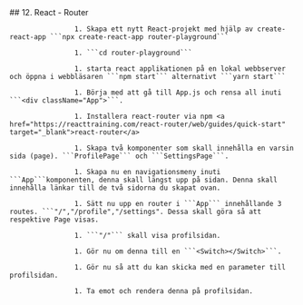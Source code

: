 <!doctype html>
<html>
	<head>
		<title>React Exercises</title>##  12. React - Router
					
					1. Skapa ett nytt React-projekt med hjälp av create-react-app ```npx create-react-app router-playground```

					1. ```cd router-playground```
					
					1. starta react applikationen på en lokal webbserver och öppna i webbläsaren ```npm start``` alternativt ```yarn start```
					
					1. Börja med att gå till App.js och rensa all inuti ```<div className="App">```.

					1. Installera react-router via npm <a href="https://reacttraining.com/react-router/web/guides/quick-start" target="_blank">react-router</a>

					1. Skapa två komponenter som skall innehålla en varsin sida (page). ```ProfilePage``` och ```SettingsPage```.

					1. Skapa nu en navigationsmeny inuti ```App```komponenten, denna skall längst upp på sidan. Denna skall innehålla länkar till de två sidorna du skapat ovan.

					1. Sätt nu upp en router i ```App``` innehållande 3 routes. ```"/","/profile","/settings". Dessa skall göra så att respektive Page visas.

					1. ```"/"``` skall visa profilsidan.

					1. Gör nu om denna till en ```<Switch></Switch>```.

					1. Gör nu så att du kan skicka med en parameter till profilsidan.

					1. Ta emot och rendera denna på profilsidan.

